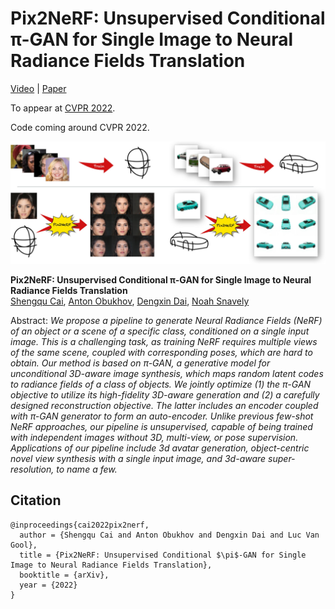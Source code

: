# Pix2NeRF: Unsupervised Conditional π-GAN for Single Image to Neural Radiance Fields Translation
[Video](https://www.youtube.com/watch?v=RoVu3hvvzGg) | [Paper](https://arxiv.org/abs/2202.13162)

To appear at [CVPR 2022](https://cvpr2022.thecvf.com/).

Code coming around CVPR 2022.

![Teaser image](figures/teaser.jpg)

**Pix2NeRF: Unsupervised Conditional π-GAN for Single Image to Neural Radiance Fields Translation**<br>
[Shengqu Cai](https://primecai.github.io/), [Anton Obukhov](https://www.obukhov.ai/), [Dengxin Dai](https://vas.mpi-inf.mpg.de/dengxin/), [Noah Snavely](https://ee.ethz.ch/the-department/faculty/professors/person-detail.OTAyMzM=.TGlzdC80MTEsMTA1ODA0MjU5.html)

Abstract: *We propose a pipeline to generate Neural Radiance Fields (NeRF) of an object or a scene of a specific class, conditioned on a single input image. This is a challenging task, as training NeRF requires multiple views of the same scene, coupled with corresponding poses, which are hard to obtain. Our method is based on π-GAN, a generative model for unconditional 3D-aware image synthesis, which maps random latent codes to radiance fields of a class of objects. We jointly optimize (1) the π-GAN objective to utilize its high-fidelity 3D-aware generation and (2) a carefully designed reconstruction objective. The latter includes an encoder coupled with π-GAN generator to form an auto-encoder. Unlike previous few-shot NeRF approaches, our pipeline is unsupervised, capable of being trained with independent images without 3D, multi-view, or pose supervision. Applications of our pipeline include 3d avatar generation, object-centric novel view synthesis with a single input image, and 3d-aware super-resolution, to name a few.*

## Citation

```
@inproceedings{cai2022pix2nerf,
  author = {Shengqu Cai and Anton Obukhov and Dengxin Dai and Luc Van Gool},
  title = {Pix2NeRF: Unsupervised Conditional $\pi$-GAN for Single Image to Neural Radiance Fields Translation},
  booktitle = {arXiv},
  year = {2022}
}
```
